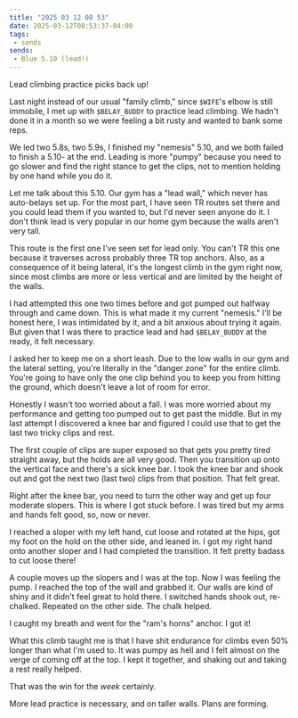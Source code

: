 ```yaml
---
title: "2025 03 12 08 53"
date: 2025-03-12T08:53:37-04:00
tags:
 - sends
sends:
 - Blue 5.10 (lead!)
---
```


Lead climbing practice picks back up!<!--more-->

Last night instead of our usual "family climb," since `$WIFE`'s elbow is still
immobile, I met up with `$BELAY_BUDDY` to practice lead climbing. We hadn't done
it in a month so we were feeling a bit rusty and wanted to bank some reps.

We led two 5.8s, two 5.9s, I finished my "nemesis" 5.10, and we both failed to
finish a 5.10- at the end. Leading is more "pumpy" because you need to go slower
and find the right stance to get the clips, not to mention holding by one hand
while you do it.

Let me talk about this 5.10. Our gym has a "lead wall," which never has
auto-belays set up. For the most part, I have seen TR routes set there and you
could lead them if you wanted to, but I'd never seen anyone do it. I don't think
lead is very popular in our home gym because the walls aren't very tall.

This route is the first one I've seen set for lead only. You can't TR this one
because it traverses across probably three TR top anchors. Also, as a
consequence of it being lateral, it's the longest climb in the gym right now,
since most climbs are more or less vertical and are limited by the height of the
walls.

I had attempted this one two times before and got pumped out halfway through and
came down. This is what made it my current "nemesis." I'll be honest here, I was
intimidated by it, and a bit anxious about trying it again. But given that I was
there to practice lead and had `$BELAY_BUDDY` at the ready, it felt necessary.

I asked her to keep me on a short leash. Due to the low walls in our gym and the
lateral setting, you're literally in the "danger zone" for the entire climb.
You're going to have only the one clip behind you to keep you from hitting the
ground, which doesn't leave a lot of room for error.

Honestly I wasn't too worried about a fall. I was more worried about my
performance and getting too pumped out to get past the middle. But in my last
attempt I discovered a knee bar and figured I could use that to get the last two
tricky clips and rest.

The first couple of clips are super exposed so that gets you pretty tired
straight away, but the holds are all very good. Then you transition up onto the
vertical face and there's a sick knee bar. I took the knee bar and shook out and
got the next two (last two) clips from that position. That felt great.

Right after the knee bar, you need to turn the other way and get up four
moderate slopers. This is where I got stuck before. I was tired but my arms and
hands felt good, so, now or never.

I reached a sloper with my left hand, cut loose and rotated at the hips, got my
foot on the hold on the other side, and leaned in. I got my right hand onto
another sloper and I had completed the transition. It felt pretty badass to cut
loose there!

A couple moves up the slopers and I was at the top. Now I was feeling the pump.
I reached the top of the wall and grabbed it. Our walls are kind of shiny and it
didn't feel great to hold there. I switched hands shook out, re-chalked.
Repeated on the other side. The chalk helped.

I caught my breath and went for the "ram's horns" anchor. I got it!

What this climb taught me is that I have shit endurance for climbs even 50%
longer than what I'm used to. It was pumpy as hell and I felt almost on the
verge of coming off at the top. I kept it together, and shaking out and taking a
rest really helped.

That was the win for the *week* certainly.

More lead practice is necessary, and on taller walls. Plans are forming.
